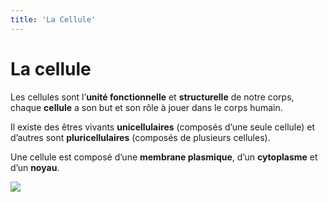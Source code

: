 ```yaml
---
title: 'La Cellule'
---
```


# La cellule 

Les cellules sont l’**unité fonctionnelle** et **structurelle** de notre corps, chaque **cellule** a son but et son rôle à jouer dans le corps humain. 

Il existe des êtres vivants **unicellulaires** (composés d’une seule cellule) et d’autres sont **pluricellulaires** (composés de plusieurs cellules).

Une cellule est composé d’une **membrane plasmique**, d’un **cytoplasme** et d’un **noyau**. 

![](https://images.schoolmouv.fr/6e-svt-c01-img04.png)
